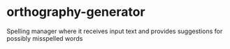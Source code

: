 # orthography-generator
Spelling manager where it receives input text and provides suggestions for possibly misspelled words

